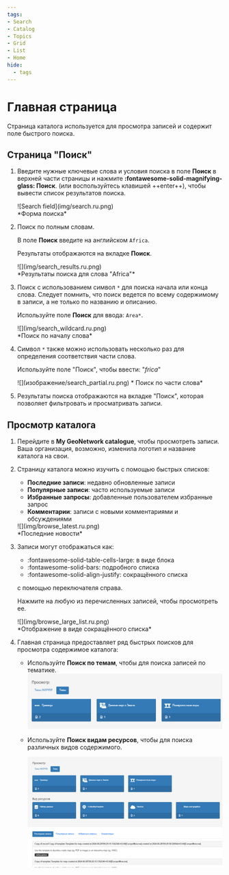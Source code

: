 ```yaml
---
tags:
- Search
- Catalog
- Topics
- Grid
- List
- Home
hide:
  - tags
---
```



# Главная страница

Страница каталога используется для просмотра записей и содержит поле быстрого поиска.

## Страница "Поиск"

1.  Введите нужные ключевые слова и условия поиска в поле **Поиск**
    в верхней части страницы и нажмите **:fontawesome-solid-magnifying-glass: Поиск**.
    (или воспользуйтесь клавишей ++enter++), чтобы вывести список результатов поиска.

    <div class="browser-border">
    ![Search field](img/search.ru.png)
    </div>
    *Форма поиска*

2.  Поиск по полным словам.

    В поле **Поиск** введите на английском `Africa`.
    
    Результаты отображаются на вкладке **Поиск**.

    <div class="browser-mockup">
    ![](img/search_results.ru.png)
    </div>
    *Результаты поиска для слова "Africa"*

3.  Поиск с использованием символ `*` для поиска начала или конца слова. 
    Следует помнить, что поиск ведется по всему содержимому в записи, а не только по
    названию и описанию.
    
    Используйте поле **Поиск** для ввода: `Area*`.

    <div class="browser-mockup">
    ![](img/search_wildcard.ru.png)
    </div>
    *Поиск по началу слова*

4.  Символ `*` также можно использовать несколько раз для определения соответствия части слова.

    Используйте поле "Поиск", чтобы ввести: "*frica*"

    <div class=«browser-mockup»>
    ![](изображение/search_partial.ru.png)
    * Поиск по части слова*

5. Результаты поиска отображаются на вкладке "Поиск", которая позволяет фильтровать и просматривать записи.

## Просмотр каталога

1.  Перейдите в **My GeoNetwork catalogue**, чтобы просмотреть записи.
    Ваша организация, возможно, изменила логотип и название каталога на свои.

2.  Страницу каталога можно изучить с помощью быстрых списков:

    - **Последние записи**: недавно обновленные записи
    - **Популярные записи**: часто используемые записи
    - **Избранные запросы**: добавленные пользователем избранные запрос
    - **Комментарии**: записи с новыми комментариями и обсуждениями
    
    <div class="browser-border">
    ![](img/browse_latest.ru.png)
    </div>
    *Последние новости*

3.  Записи могут отображаться как:
    -    :fontawesome-solid-table-cells-large: в виде блока
    -    :fontawesome-solid-bars: подробного списка
    -    :fontawesome-solid-align-justify: сокращённого списка
    
    с помощью переключателя справа.

    Нажмите на любую из перечисленных записей, чтобы просмотреть ее.

    <div class="browser-border">
    ![](img/browse_large_list.ru.png)
    </div>
    *Отображение в виде сокращённого списка*

4.  Главная страница предоставляет ряд быстрых поисков для просмотра содержимое каталога:

    - Используйте **Поиск по темам**, чтобы для поиска записей по тематике.
      ![](img/browse-themes.ru.png)
    
    - Используйте **Поиск видам ресурсов**, чтобы для поиска различных видов содержимого.

      ![](img/browse.ru.png)
      